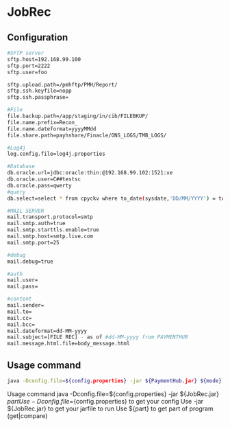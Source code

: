 JobRec
==================================

Configuration
---------------
```sh
#SFTP server
sftp.host=192.168.99.100
sftp.port=2222
sftp.user=foo

sftp.upload.path=/pmhftp/PMH/Report/
sftp.ssh.keyfile=nopp
sftp.ssh.passphrase=

#File
file.backup.path=/app/staging/in/cib/FILEBKUP/
file.name.prefix=Recon_
file.name.dateformat=yyyyMMdd
file.share.path=payhshare/Finacle/ONS_LOGS/TMB_LOGS/

#Log4j
log.config.file=log4j.properties

#Database
db.oracle.url=jdbc:oracle:thin:@192.168.99.102:1521:xe
db.oracle.user=C##testsc
db.oracle.pass=qwerty
#query
db.select=select * from cpyckv where to_date(sysdate,'DD/MM/YYYY') = to_date(upload_date,'DD/MM/YYYY')

#MAIL SERVER
mail.transport.protocol=smtp
mail.smtp.auth=true
mail.smtp.starttls.enable=true
mail.smtp.host=smtp.live.com
mail.smtp.port=25

#debug
mail.debug=true

#auth
mail.user=
mail.pass=

#content
mail.sender=
mail.to=
mail.cc=
mail.bcc=
mail.dateformat=dd-MM-yyyy
mail.subject=[FILE REC] - as of #dd-MM-yyyy from PAYMENTHUB
mail.message.html.file=body_message.html
```

Usage command
---------------
```sh
java -Dconfig.file=${config.properties} -jar ${PaymentHub.jar} ${mode}
```
  Usage command
  	java -Dconfig.file=${config.properties} -jar ${JobRec.jar} ${part}
  	Use -Dconfig.file=${config.properties} to get your config
  	Use -jar ${JobRec.jar} to get your jarfile to run
  	Use ${part} to get part of program (get|compare)


